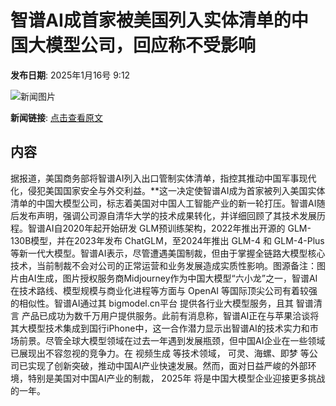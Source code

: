 # 智谱AI成首家被美国列入实体清单的中国大模型公司，回应称不受影响

**发布日期**: 2025年1月16号 9:12

![新闻图片](https://pic.chinaz.com/picmap/202304261750587463_3.jpg)

**新闻链接**: [点击查看原文](https://www.aibase.com/zh/news/14749)

## 内容

据报道，美国商务部将智谱AI列入出口管制实体清单，指控其推动中国军事现代化，侵犯美国国家安全与外交利益。**这一决定使智谱AI成为首家被列入美国实体清单的中国大模型公司，标志着美国对中国人工智能产业的新一轮打压。智谱AI随后发布声明，强调公司源自清华大学的技术成果转化，并详细回顾了其技术发展历程。智谱AI自2020年起开始研发 GLM预训练架构，2022年推出开源的 GLM-130B模型，并在2023年发布 ChatGLM，至2024年推出 GLM-4 和 GLM-4-Plus 等新一代大模型。智谱AI表示，尽管遭遇美国制裁，但由于掌握全链路大模型核心技术，当前制裁不会对公司的正常运营和业务发展造成实质性影响。图源备注：图片由AI生成，图片授权服务商Midjourney作为中国大模型“六小龙”之一，智谱AI在技术路线、模型规模与商业化进程等方面与 OpenAI 等国际顶尖公司有着较强的相似性。智谱AI通过其 bigmodel.cn平台 提供各行业大模型服务，且其 智谱清言 产品已成功为数千万用户提供服务。此前有消息称，智谱AI正在与苹果洽谈将其大模型技术集成到国行iPhone中，这一合作潜力显示出智谱AI的技术实力和市场前景。尽管全球大模型领域在过去一年遇到发展瓶颈，但中国AI企业在一些领域已展现出不容忽视的竞争力。在 视频生成 等技术领域， 可灵、海螺、即梦 等公司已实现了创新突破，推动中国AI产业快速发展。然而，面对日益严峻的外部环境，特别是美国对中国AI产业的制裁， 2025年 将是中国大模型企业迎接更多挑战的一年。
